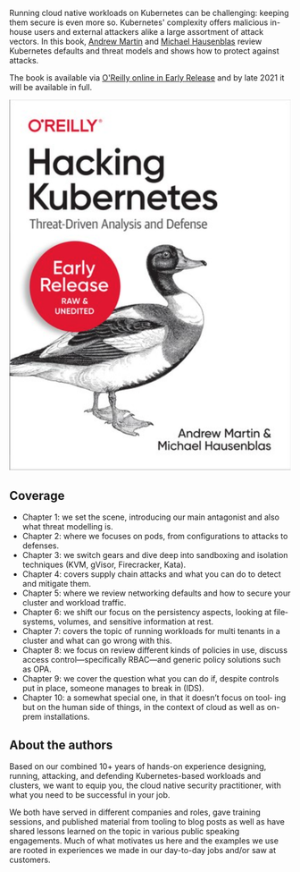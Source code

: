 Running cloud native workloads on Kubernetes can be challenging: keeping them secure is even more so. Kubernetes' complexity offers malicious in-house users and external attackers alike a large assortment of attack vectors. In this book, 
[Andrew Martin](https://twitter.com/sublimino) and [Michael Hausenblas](https://twitter.com/mhausenblas) review Kubernetes defaults and threat models and shows how to protect against attacks.

The book is available via [O'Reilly online in Early Release](https://learning.oreilly.com/library/view/hacking-kubernetes/9781492081722/) and by late 2021 it will be available in full.

![book cover](hk.png)

## Coverage

* Chapter 1: we set the scene, introducing our main antagonist and also what threat modelling is.
* Chapter 2: where we focuses on pods, from configurations to attacks to defenses.
* Chapter 3: we switch gears and dive deep into sandboxing and isolation techniques (KVM, gVisor, Firecracker, Kata).
* Chapter 4: covers supply chain attacks and what you can do to detect and mitigate them.
* Chapter 5: where we review networking defaults and how to secure your cluster and workload traffic.
* Chapter 6: we shift our focus on the persistency aspects, looking at file‐ systems, volumes, and sensitive information at rest.
* Chapter 7: covers the topic of running workloads for multi tenants in a cluster and what can go wrong with this.
* Chapter 8: we focus on review different kinds of policies in use, discuss access control—specifically RBAC—and generic policy solutions such as OPA.
* Chapter 9: we cover the question what you can do if, despite controls put in place, someone manages to break in (IDS).
* Chapter 10: a somewhat special one, in that it doesn’t focus on tool‐ ing but on the human side of things, in the context of cloud as well as on-prem installations.

## About the authors

Based on our combined 10+ years of hands-on experience designing, running, attacking, and defending Kubernetes-based workloads and clusters, we want to equip you, the cloud native security practitioner, with what you need to be successful in your job.

We both have served in different companies and roles, gave training sessions, and published material from tooling to blog posts as well as have shared lessons learned on the topic in various public speaking engagements. Much of what motivates us here and the examples we use are rooted in experiences we made in our day-to-day jobs and/or saw at customers.
